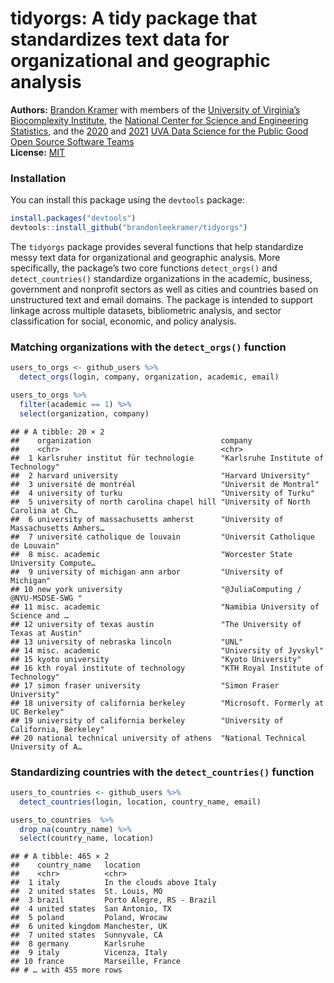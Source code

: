 
# tidyorgs: A tidy package that standardizes text data for organizational and geographic analysis

**Authors:** [Brandon Kramer](https://www.brandonleekramer.com/) with
members of the [University of Virginia’s Biocomplexity
Institute](https://biocomplexity.virginia.edu/institute/divisions/social-and-decision-analytics),
the [National Center for Science and Engineering
Statistics](https://www.nsf.gov/statistics/), and the
[2020](https://dspg-young-scholars-program.github.io/dspg20oss/team/?dspg)
and [2021](https://dspgtools.shinyapps.io/dspg21oss/) [UVA Data Science
for the Public Good Open Source Software
Teams](https://biocomplexity.virginia.edu/institute/divisions/social-and-decision-analytics/dspg)<br/>
**License:** [MIT](https://opensource.org/licenses/MIT)<br/>

### Installation

You can install this package using the `devtools` package:

``` r
install.packages("devtools")
devtools::install_github("brandonleekramer/tidyorgs") 
```

The `tidyorgs` package provides several functions that help standardize
messy text data for organizational and geographic analysis. More
specifically, the package’s two core functions `detect_orgs()` and
`detect_countries()` standardize organizations in the academic,
business, government and nonprofit sectors as well as cities and
countries based on unstructured text and email domains. The package is
intended to support linkage across multiple datasets, bibliometric
analysis, and sector classification for social, economic, and policy
analysis.

### Matching organizations with the `detect_orgs()` function

``` r
users_to_orgs <- github_users %>%
  detect_orgs(login, company, organization, academic, email) 

users_to_orgs %>% 
  filter(academic == 1) %>% 
  select(organization, company) 
```

    ## # A tibble: 20 × 2
    ##    organization                             company                             
    ##    <chr>                                    <chr>                               
    ##  1 karlsruher institut für technologie      "Karlsruhe Institute of Technology" 
    ##  2 harvard university                       "Harvard University"                
    ##  3 université de montréal                   "Universit de Montral"              
    ##  4 university of turku                      "University of Turku"               
    ##  5 university of north carolina chapel hill "University of North Carolina at Ch…
    ##  6 university of massachusetts amherst      "University of Massachusetts Amhers…
    ##  7 université catholique de louvain         "Universit Catholique de Louvain"   
    ##  8 misc. academic                           "Worcester State University Compute…
    ##  9 university of michigan ann arbor         "University of Michigan"            
    ## 10 new york university                      "@JuliaComputing / @NYU-MSDSE-SWG " 
    ## 11 misc. academic                           "Namibia University of Science and …
    ## 12 university of texas austin               "The University of Texas at Austin" 
    ## 13 university of nebraska lincoln           "UNL"                               
    ## 14 misc. academic                           "University of Jyvskyl"             
    ## 15 kyoto university                         "Kyoto University"                  
    ## 16 kth royal institute of technology        "KTH Royal Institute of Technology" 
    ## 17 simon fraser university                  "Simon Fraser University"           
    ## 18 university of california berkeley        "Microsoft. Formerly at UC Berkeley"
    ## 19 university of california berkeley        "University of California, Berkeley"
    ## 20 national technical university of athens  "National Technical University of A…

### Standardizing countries with the `detect_countries()` function

``` r
users_to_countries <- github_users %>%
  detect_countries(login, location, country_name, email) 

users_to_countries  %>% 
  drop_na(country_name) %>% 
  select(country_name, location)
```

    ## # A tibble: 465 × 2
    ##    country_name   location                 
    ##    <chr>          <chr>                    
    ##  1 italy          In the clouds above Italy
    ##  2 united states  St. Louis, MO            
    ##  3 brazil         Porto Alegre, RS - Brazil
    ##  4 united states  San Antonio, TX          
    ##  5 poland         Poland, Wrocaw           
    ##  6 united kingdom Manchester, UK           
    ##  7 united states  Sunnyvale, CA            
    ##  8 germany        Karlsruhe                
    ##  9 italy          Vicenza, Italy           
    ## 10 france         Marseille, France        
    ## # … with 455 more rows
